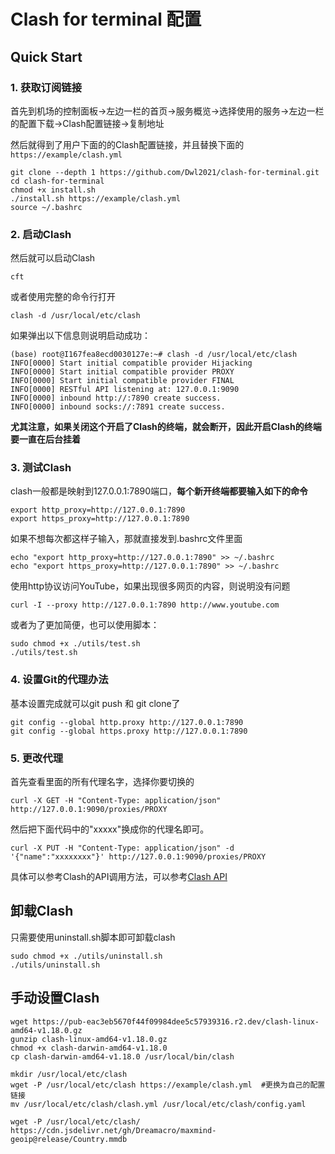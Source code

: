 

# Clash for terminal 配置

## Quick Start

### 1. 获取订阅链接

首先到机场的控制面板->左边一栏的首页->服务概览->选择使用的服务->左边一栏的配置下载->Clash配置链接->复制地址

然后就得到了用户下面的的Clash配置链接，并且替换下面的`https://example/clash.yml`

```
git clone --depth 1 https://github.com/Dwl2021/clash-for-terminal.git
cd clash-for-terminal
chmod +x install.sh
./install.sh https://example/clash.yml
source ~/.bashrc
```

### 2. 启动Clash

然后就可以启动Clash

```
cft
```

或者使用完整的命令行打开

```
clash -d /usr/local/etc/clash  
```

如果弹出以下信息则说明启动成功：

```
(base) root@I167fea8ecd0030127e:~# clash -d /usr/local/etc/clash
INFO[0000] Start initial compatible provider Hijacking  
INFO[0000] Start initial compatible provider PROXY      
INFO[0000] Start initial compatible provider FINAL      
INFO[0000] RESTful API listening at: 127.0.0.1:9090     
INFO[0000] inbound http://:7890 create success.         
INFO[0000] inbound socks://:7891 create success.  
```

**尤其注意，如果关闭这个开启了Clash的终端，就会断开，因此开启Clash的终端要一直在后台挂着**

### 3. 测试Clash

clash一般都是映射到127.0.0.1:7890端口，**每个新开终端都要输入如下的命令**

```
export http_proxy=http://127.0.0.1:7890
export https_proxy=http://127.0.0.1:7890
```

如果不想每次都这样子输入，那就直接发到.bashrc文件里面
```
echo "export http_proxy=http://127.0.0.1:7890" >> ~/.bashrc
echo "export https_proxy=http://127.0.0.1:7890" >> ~/.bashrc
```

使用http协议访问YouTube，如果出现很多网页的内容，则说明没有问题

```
curl -I --proxy http://127.0.0.1:7890 http://www.youtube.com
```

或者为了更加简便，也可以使用脚本：

```
sudo chmod +x ./utils/test.sh
./utils/test.sh
```

### 4. 设置Git的代理办法

基本设置完成就可以git push 和 git clone了

```
git config --global http.proxy http://127.0.0.1:7890
git config --global https.proxy http://127.0.0.1:7890
```

### 5. 更改代理

首先查看里面的所有代理名字，选择你要切换的

```
curl -X GET -H "Content-Type: application/json" http://127.0.0.1:9090/proxies/PROXY
```

然后把下面代码中的"xxxxx"换成你的代理名即可。

```
curl -X PUT -H "Content-Type: application/json" -d '{"name":"xxxxxxxx"}' http://127.0.0.1:9090/proxies/PROXY
```

具体可以参考Clash的API调用方法，可以参考[Clash API](https://clash.wiki/runtime/external-controller.html)

## 卸载Clash
只需要使用uninstall.sh脚本即可卸载clash

```
sudo chmod +x ./utils/uninstall.sh
./utils/uninstall.sh
```

## 手动设置Clash

```
wget https://pub-eac3eb5670f44f09984dee5c57939316.r2.dev/clash-linux-amd64-v1.18.0.gz
gunzip clash-linux-amd64-v1.18.0.gz
chmod +x clash-darwin-amd64-v1.18.0
cp clash-darwin-amd64-v1.18.0 /usr/local/bin/clash

mkdir /usr/local/etc/clash
wget -P /usr/local/etc/clash https://example/clash.yml	#更换为自己的配置链接
mv /usr/local/etc/clash/clash.yml /usr/local/etc/clash/config.yaml

wget -P /usr/local/etc/clash/ https://cdn.jsdelivr.net/gh/Dreamacro/maxmind-geoip@release/Country.mmdb
```



